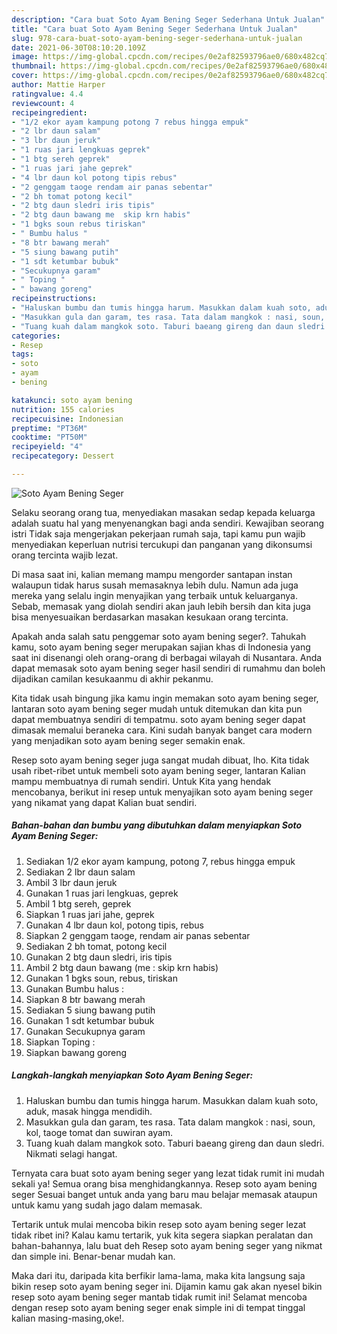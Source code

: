 ```yaml
---
description: "Cara buat Soto Ayam Bening Seger Sederhana Untuk Jualan"
title: "Cara buat Soto Ayam Bening Seger Sederhana Untuk Jualan"
slug: 978-cara-buat-soto-ayam-bening-seger-sederhana-untuk-jualan
date: 2021-06-30T08:10:20.109Z
image: https://img-global.cpcdn.com/recipes/0e2af82593796ae0/680x482cq70/soto-ayam-bening-seger-foto-resep-utama.jpg
thumbnail: https://img-global.cpcdn.com/recipes/0e2af82593796ae0/680x482cq70/soto-ayam-bening-seger-foto-resep-utama.jpg
cover: https://img-global.cpcdn.com/recipes/0e2af82593796ae0/680x482cq70/soto-ayam-bening-seger-foto-resep-utama.jpg
author: Mattie Harper
ratingvalue: 4.4
reviewcount: 4
recipeingredient:
- "1/2 ekor ayam kampung potong 7 rebus hingga empuk"
- "2 lbr daun salam"
- "3 lbr daun jeruk"
- "1 ruas jari lengkuas geprek"
- "1 btg sereh geprek"
- "1 ruas jari jahe geprek"
- "4 lbr daun kol potong tipis rebus"
- "2 genggam taoge rendam air panas sebentar"
- "2 bh tomat potong kecil"
- "2 btg daun sledri iris tipis"
- "2 btg daun bawang me  skip krn habis"
- "1 bgks soun rebus tiriskan"
- " Bumbu halus "
- "8 btr bawang merah"
- "5 siung bawang putih"
- "1 sdt ketumbar bubuk"
- "Secukupnya garam"
- " Toping "
- " bawang goreng"
recipeinstructions:
- "Haluskan bumbu dan tumis hingga harum. Masukkan dalam kuah soto, aduk, masak hingga mendidih."
- "Masukkan gula dan garam, tes rasa. Tata dalam mangkok : nasi, soun, kol, taoge tomat dan suwiran ayam."
- "Tuang kuah dalam mangkok soto. Taburi baeang gireng dan daun sledri. Nikmati selagi hangat."
categories:
- Resep
tags:
- soto
- ayam
- bening

katakunci: soto ayam bening 
nutrition: 155 calories
recipecuisine: Indonesian
preptime: "PT36M"
cooktime: "PT50M"
recipeyield: "4"
recipecategory: Dessert

---
```



![Soto Ayam Bening Seger](https://img-global.cpcdn.com/recipes/0e2af82593796ae0/680x482cq70/soto-ayam-bening-seger-foto-resep-utama.jpg)

Selaku seorang orang tua, menyediakan masakan sedap kepada keluarga adalah suatu hal yang menyenangkan bagi anda sendiri. Kewajiban seorang istri Tidak saja mengerjakan pekerjaan rumah saja, tapi kamu pun wajib menyediakan keperluan nutrisi tercukupi dan panganan yang dikonsumsi orang tercinta wajib lezat.

Di masa  saat ini, kalian memang mampu mengorder santapan instan walaupun tidak harus susah memasaknya lebih dulu. Namun ada juga mereka yang selalu ingin menyajikan yang terbaik untuk keluarganya. Sebab, memasak yang diolah sendiri akan jauh lebih bersih dan kita juga bisa menyesuaikan berdasarkan masakan kesukaan orang tercinta. 



Apakah anda salah satu penggemar soto ayam bening seger?. Tahukah kamu, soto ayam bening seger merupakan sajian khas di Indonesia yang saat ini disenangi oleh orang-orang di berbagai wilayah di Nusantara. Anda dapat memasak soto ayam bening seger hasil sendiri di rumahmu dan boleh dijadikan camilan kesukaanmu di akhir pekanmu.

Kita tidak usah bingung jika kamu ingin memakan soto ayam bening seger, lantaran soto ayam bening seger mudah untuk ditemukan dan kita pun dapat membuatnya sendiri di tempatmu. soto ayam bening seger dapat dimasak memalui beraneka cara. Kini sudah banyak banget cara modern yang menjadikan soto ayam bening seger semakin enak.

Resep soto ayam bening seger juga sangat mudah dibuat, lho. Kita tidak usah ribet-ribet untuk membeli soto ayam bening seger, lantaran Kalian mampu membuatnya di rumah sendiri. Untuk Kita yang hendak mencobanya, berikut ini resep untuk menyajikan soto ayam bening seger yang nikamat yang dapat Kalian buat sendiri.

<!--inarticleads1-->

##### Bahan-bahan dan bumbu yang dibutuhkan dalam menyiapkan Soto Ayam Bening Seger:

1. Sediakan 1/2 ekor ayam kampung, potong 7, rebus hingga empuk
1. Sediakan 2 lbr daun salam
1. Ambil 3 lbr daun jeruk
1. Gunakan 1 ruas jari lengkuas, geprek
1. Ambil 1 btg sereh, geprek
1. Siapkan 1 ruas jari jahe, geprek
1. Gunakan 4 lbr daun kol, potong tipis, rebus
1. Siapkan 2 genggam taoge, rendam air panas sebentar
1. Sediakan 2 bh tomat, potong kecil
1. Gunakan 2 btg daun sledri, iris tipis
1. Ambil 2 btg daun bawang (me : skip krn habis)
1. Gunakan 1 bgks soun, rebus, tiriskan
1. Gunakan  Bumbu halus :
1. Siapkan 8 btr bawang merah
1. Sediakan 5 siung bawang putih
1. Gunakan 1 sdt ketumbar bubuk
1. Gunakan Secukupnya garam
1. Siapkan  Toping :
1. Siapkan  bawang goreng




<!--inarticleads2-->

##### Langkah-langkah menyiapkan Soto Ayam Bening Seger:

1. Haluskan bumbu dan tumis hingga harum. Masukkan dalam kuah soto, aduk, masak hingga mendidih.
1. Masukkan gula dan garam, tes rasa. Tata dalam mangkok : nasi, soun, kol, taoge tomat dan suwiran ayam.
1. Tuang kuah dalam mangkok soto. Taburi baeang gireng dan daun sledri. Nikmati selagi hangat.




Ternyata cara buat soto ayam bening seger yang lezat tidak rumit ini mudah sekali ya! Semua orang bisa menghidangkannya. Resep soto ayam bening seger Sesuai banget untuk anda yang baru mau belajar memasak ataupun untuk kamu yang sudah jago dalam memasak.

Tertarik untuk mulai mencoba bikin resep soto ayam bening seger lezat tidak ribet ini? Kalau kamu tertarik, yuk kita segera siapkan peralatan dan bahan-bahannya, lalu buat deh Resep soto ayam bening seger yang nikmat dan simple ini. Benar-benar mudah kan. 

Maka dari itu, daripada kita berfikir lama-lama, maka kita langsung saja bikin resep soto ayam bening seger ini. Dijamin kamu gak akan nyesel bikin resep soto ayam bening seger mantab tidak rumit ini! Selamat mencoba dengan resep soto ayam bening seger enak simple ini di tempat tinggal kalian masing-masing,oke!.

